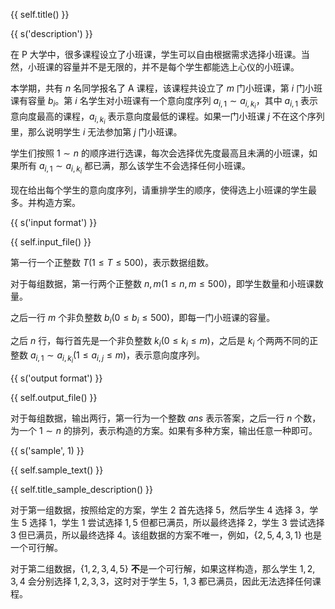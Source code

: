 {{ self.title() }}

{{ s('description') }}

在 P 大学中，很多课程设立了小班课，学生可以自由根据需求选择小班课。当然，小班课的容量并不是无限的，并不是每个学生都能选上心仪的小班课。

本学期，共有 $n$ 名同学报名了 A 课程，该课程共设立了 $m$ 门小班课，第 $i$ 门小班课有容量 $b_i$。第 $i$ 名学生对小班课有一个意向度序列 $a_{i,1}\sim a_{i,k_i}$，其中 $a_{i,1}$ 表示意向度最高的课程，$a_{i,k_i}$ 表示意向度最低的课程。如果一门小班课 $j$ 不在这个序列里，那么说明学生 $i$ 无法参加第 $j$ 门小班课。

学生们按照 $1\sim n$ 的顺序进行选课，每次会选择优先度最高且未满的小班课，如果所有 $a_{i,1}\sim a_{i,k_i}$ 都已满，那么该学生不会选择任何小班课。

现在给出每个学生的意向度序列，请重排学生的顺序，使得选上小班课的学生最多。并构造方案。

{{ s('input format') }}

{{ self.input_file() }}

第一行一个正整数 $T(1\leq T\leq 500)$，表示数据组数。

对于每组数据，第一行两个正整数 $n,m(1\leq n,m\leq 500)$，即学生数量和小班课数量。

之后一行 $m$ 个非负整数 $b_i(0\leq b_i\leq 500)$，即每一门小班课的容量。

之后 $n$ 行，每行首先是一个非负整数 $k_i(0\leq k_i\leq m)$，之后是 $k_i$ 个两两不同的正整数 $a_{i,1}\sim a_{i,k_i}(1\leq a_{i,j}\leq m)$，表示意向度序列。

{{ s('output format') }}

{{ self.output_file() }}

对于每组数据，输出两行，第一行为一个整数 $ans$ 表示答案，之后一行 $n$ 个数，为一个 $1\sim n$ 的排列，表示构造的方案。如果有多种方案，输出任意一种即可。

{{ s('sample', 1) }}

{{ self.sample_text() }}

 {{ self.title_sample_description() }}

对于第一组数据，按照给定的方案，学生 $2$ 首先选择 $5$，然后学生 $4$ 选择 $3$，学生 $5$ 选择 $1$，学生 $1$ 尝试选择 $1,5$ 但都已满员，所以最终选择 $2$，学生 $3$ 尝试选择 $3$ 但已满员，所以最终选择 $4$。该组数据的方案不唯一，例如，$\{2,5,4,3,1\}$ 也是一个可行解。

对于第二组数据，$\{1,2,3,4,5\}$ **不**是一个可行解，如果这样构造，那么学生 $1,2,3,4$ 会分别选择 $1,2,3,3$，这时对于学生 $5$，$1,3$ 都已满员，因此无法选择任何课程。
